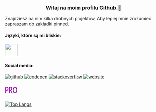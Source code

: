 ### <center> Witaj na moim profilu Github.👋</center>

Znajdziesz na nim kilka drobnych projektów, Aby lepiej mnie zrozumieć zapraszam do zakładki pinned.

<h4> Języki, które są mi bliskie: </h4> 
<p align="left">
<img src="https://s3-eu-west-1.amazonaws.com/fs.siteor.com/javatech/files/layout/assan/vavatech/img/content/js-logo.png" width="40" height="40"/>

<h4> Social media: </h4> 

[<img src='https://cdn.jsdelivr.net/npm/simple-icons@3.0.1/icons/github.svg' alt='github' height='40'>](https://github.com/NeverPlayFair)  [<img src='https://cdn.jsdelivr.net/npm/simple-icons@3.0.1/icons/codepen.svg' alt='codepen' height='40'>](https://codepen.io/NeverPlayFair)  [<img src='https://cdn.jsdelivr.net/npm/simple-icons@3.0.1/icons/stackoverflow.svg' alt='stackoverflow' height='40'>](https://stackoverflow.com/users/NeverPlayFair)  [<img src='https://cdn.jsdelivr.net/npm/simple-icons@3.0.1/icons/icloud.svg' alt='website' height='40'>](https://bartekx.infin.com.pl/)  

<a href='https://github.com/pricing'><img src='https://raw.githubusercontent.com/acervenky/animated-github-badges/master/assets/pro.gif' width='40' height='40'></a> 

[![Top Langs](https://github-readme-stats.vercel.app/api/top-langs/?username=NeverPlayFair)](https://github.com/anuraghazra/github-readme-stats)


